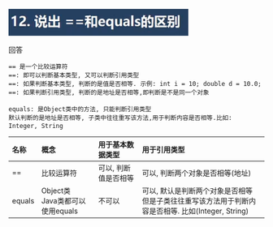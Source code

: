 ![img.png](img_/img12.png)

回答
```text
== 是一个比较运算符
==: 即可以判断基本类型, 又可以判断引用类型
==: 如果判断基本类型, 判断的是值是否相等. 示例: int i = 10; double d = 10.0;
==: 如果判断引用类型, 判断的是地址是否相等,即判断是不是同一个对象

equals: 是Object类中的方法, 只能判断引用类型
默认判断的是地址是否相等, 子类中往往重写该方法,用于判断内容是否相等.比如: Integer, String
```
|名称|概念|用于基本数据类型|用于引用类型|
|:---|:---|:---|:---|
|==|比较运算符|可以, 判断值是否相等|可以, 判断两个对象是否相等(地址)|
|equals|Object类<br> Java类都可以使用equals|不可以|可以, 默认是判断两个对象是否相等<br> 但是子类往往重写该方法用于判断内容是否相等. 比如(Integer, String)|